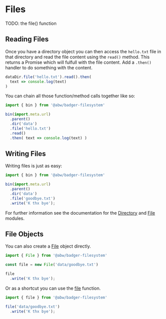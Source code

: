 # Files

TODO: the file() function

## Reading Files

Once you have a directory object you can then access the `hello.txt` file in
that directory and read the file content using the `read()` method.  This
returns a Promise which will fulfull with the file content.  Add a
`.then()` handler to do something with the content.

```js
dataDir.file('hello.txt').read().then(
  text => console.log(text)
)
```

You can chain all those function/method calls together like so:

```js
import { bin } from '@abw/badger-filesystem'

bin(import.meta.url)
  .parent()
  .dir('data')
  .file('hello.txt')
  .read()
  .then( text => console.log(text) )
```

## Writing Files
Writing files is just as easy:

```js
import { bin } from '@abw/badger-filesystem'

bin(import.meta.url)
  .parent()
  .dir('data')
  .file('goodbye.txt')
  .write('K thx bye');
```

For further information see the documentation for the
[Directory](class/src/Badger/Filesystem/Directory.js~Directory) and
[File](class/src/Badger/Filesystem/File.js~File) modules.

## File Objects

You can also create a [File](class/src/Badger/Filesystem/File.js~File) object directly.

```js
import { File } from '@abw/badger-filesystem'

const file = new File('data/goodbye.txt')

file
  .write('K thx bye');
```

Or as a shortcut you can use the [file](function#static-function-file) function.

```js
import { file } from '@abw/badger-filesystem'

file('data/goodbye.txt')
  .write('K thx bye');
```
